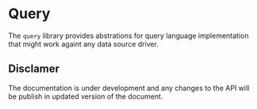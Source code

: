 # Query

The `query` library provides abstrations for query language implementation that might work againt any data source driver.

## Disclamer

The documentation is under development and any changes to the API will be publish in updated version of the document.
